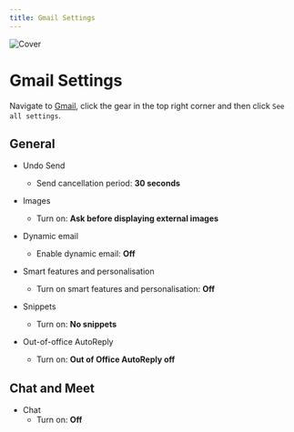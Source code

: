 ```yaml
---
title: Gmail Settings
---
```


![Cover](/assets/covers/gmail.png)

# Gmail Settings

Navigate to [Gmail](https://mail.google.com/mail/u/0/#inbox), click the gear in the top right corner and then click `See all settings`.

## General

* Undo Send
  * Send cancellation period: **30 seconds**

* Images
  * Turn on: **Ask before displaying external images**

* Dynamic email
  * Enable dynamic email: **Off**

* Smart features and personalisation
  * Turn on smart features and personalisation: **Off**

* Snippets
  * Turn on: **No snippets**

* Out-of-office AutoReply
  * Turn on: **Out of Office AutoReply off**

## Chat and Meet

* Chat
  * Turn on: **Off**
